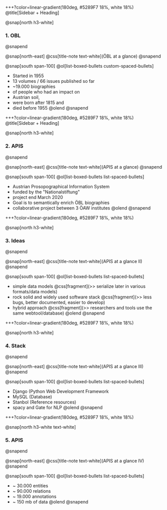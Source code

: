 +++?color=linear-gradient(180deg, #5289F7 18%, white 18%)
@title[Sidebar + Heading]

@snap[north h3-white]
### 1. OBL
@snapend

@snap[north-east]
@css[title-note text-white](ÖBL at a glance)
@snapend

@snap[south span-100]
@ol[list-boxed-bullets custom-spaced-bullets]
- Started in 1955
- 13 volumes / 66 issues published so far
- ~19.000 biographies
- of people who had an impact on
- Austrian soil,
- were born after 1815 and
- died before 1955
@olend
@snapend

+++?color=linear-gradient(180deg, #5289F7 18%, white 18%)
@title[Sidebar + Heading]

@snap[north h3-white]
### 2. APIS
@snapend

@snap[north-east]
@css[title-note text-white](APIS at a glance)
@snapend

@snap[south span-100]
@ol[list-boxed-bullets list-spaced-bullets]
- Austrian Prosopographical Information System
- funded by the "Nationalstiftung"
- project end March 2020
- Goal is to semantically enrich ÖBL biographies
- collaborative project between 3 ÖAW institutes
@olend
@snapend

+++?color=linear-gradient(180deg, #5289F7 18%, white 18%)

@snap[north h3-white]
### 3. Ideas
@snapend

@snap[north-east]
@css[title-note text-white](APIS at a glance II)
@snapend

@snap[south span-100]
@ol[list-boxed-bullets list-spaced-bullets]
- simple data models @css[fragment](\>\> serialize later in various formats/data models)
- rock solid and widely used software stack @css[fragment](\>\> less bugs, better documented, easier to develop)
- hybrid approach @css[fragment](\>\> researchers and tools use the same webtool/database)
@olend
@snapend

+++?color=linear-gradient(180deg, #5289F7 18%, white 18%)

@snap[north h3-white]
### 4. Stack
@snapend

@snap[north-east]
@css[title-note text-white](APIS at a glance III)
@snapend

@snap[south span-100]
@ol[list-boxed-bullets list-spaced-bullets]
- Django (Python Web Development Framework
- MySQL (Database)
- Stanbol (Reference resources)
- spacy and Gate for NLP
@olend
@snapend

+++?color=linear-gradient(180deg, #5289F7 18%, white 18%)

@snap[north h3-white text-white]
### 5. APIS
@snapend

@snap[north-east]
@css[title-note text-white](APIS at a glance IV)
@snapend

@snap[south span-100]
@ol[list-boxed-bullets list-spaced-bullets]
- ~ 30.000 entities
- ~ 90.000 relations
- ~ 19.000 annotations
- ~ 150 mb of data
@olend
@snapend
